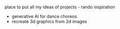 place to put all my ideas of projects - rando inspiration

- generative AI for dance choreos 
- recreate 3d graphics from 2d images